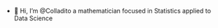 - 👋 Hi, I’m @Colladito a mathematician focused in Statistics applied to Data Science


<!---
Colladito/Colladito is a ✨ special ✨ repository because its `README.md` (this file) appears on your GitHub profile.
You can click the Preview link to take a look at your changes.
--->

